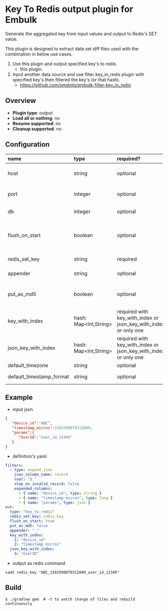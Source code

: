 # Key To Redis output plugin for Embulk

Generate the aggregated key from input values and output to Redis's SET value.

This plugin is designed to extract data set diff files used with the combination in below use cases.

1. Use this plugin and output specified key's to redis.
    - this plugin.
2. Input another data source and use filter key_in_redis plugin with specified key's then filtered the key's (or that hash).  
    - https://github.com/smdmts/embulk-filter-key_in_redis

 
## Overview

* **Plugin type**: output
* **Load all or nothing**: no
* **Resume supported**: no
* **Cleanup supported**: no

## Configuration


| name                                 | type        | required?  | default                  | description            |  
|:-------------------------------------|:------------|:-----------|:-------------------------|:-----------------------|
|  host                                | string      | optional   | "127.0.0.1"              | redis servers host     |
|  port                                | integer     | optional   | "6379"                   | redis servers port     |
|  db                                  | integer     | optional   | "null"                   | redis servers db       |
|  flush_on_start                      | boolean     | optional   | "false"                  | flush on start specified redis servers db |
|  redis_set_key                       | string      | required   |                          | redis of key of set name |
|  appender                            | string      | optional   | "-"                      | multi key of appender  |
|  put_as_md5                          | boolean     | optional   | "false"                  | sadd the value to converted md5 |
|  key_with_index                      | hash: Map<Int,String> | required with key_with_index or json_key_with_index or only one || index with key name |
|  json_key_with_index                 | hash: Map<Int,String> | required with key_with_index or json_key_with_index or only one || json columns's expanded key name |
|  default_timezone                    | string      | optional   | UTC                      | |
|  default_timestamp_format            | string      | optional   | %Y-%m-%d %H:%M:%S.%6N    | |

## Example

- input json
```json
{  
   "device_id":"ABC",
   "timestamp_micros":1502590079312009,
   "params":{  
      "UserID":"user_id_12345"
   }
}
```

- definition's yaml
```yaml
filters:
  - type: expand_json
    json_column_name: record
    root: "$."
    stop_on_invalid_record: false
    expanded_columns:
      - { name: "device_id", type: string }
      - { name: "timestamp_micros", type: long }
      - { name: "params", type: json }
out:
  type: "key_to_redis"
  redis_set_key: redis_key
  flush_on_start: true
  put_as_md5: false
  appender: "_"
  key_with_index: 
    1: "device_id"
    2: "timestamp_micros"
  json_key_with_index:
    3: "UserID" 
```

- output as redis command
```
sadd redis_key "ABC_1502590079312009_user_id_12345"
```

## Build

```
$ ./gradlew gem  # -t to watch change of files and rebuild continuously
```
